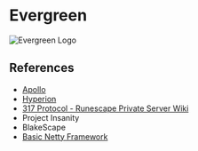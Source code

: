 # Evergreen

![Evergreen Logo](http://i.imgur.com/UJIi6I0.png)

## References

* [Apollo](https://github.com/apollo-rsps/apollo)
* [Hyperion](https://code.google.com/p/unnamed-rsserver/)
* [317 Protocol - Runescape Private Server Wiki](http://rsps.wikia.com/wiki/317_Protocol)
* Project Insanity
* BlakeScape
* [Basic Netty Framework](http://www.rune-server.org/runescape-development/rs-503-client-server/downloads/572004-basic-netty-framework.html)